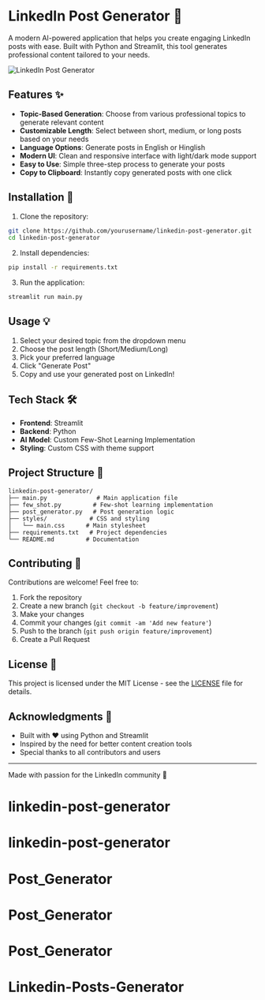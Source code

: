 # LinkedIn Post Generator 📝

A modern AI-powered application that helps you create engaging LinkedIn posts with ease. Built with Python and Streamlit, this tool generates professional content tailored to your needs.

![LinkedIn Post Generator](screenshot.png)

## Features ✨

- **Topic-Based Generation**: Choose from various professional topics to generate relevant content
- **Customizable Length**: Select between short, medium, or long posts based on your needs
- **Language Options**: Generate posts in English or Hinglish
- **Modern UI**: Clean and responsive interface with light/dark mode support
- **Easy to Use**: Simple three-step process to generate your posts
- **Copy to Clipboard**: Instantly copy generated posts with one click

## Installation 🚀

1. Clone the repository:
```bash
git clone https://github.com/yourusername/linkedin-post-generator.git
cd linkedin-post-generator
```

2. Install dependencies:
```bash
pip install -r requirements.txt
```

3. Run the application:
```bash
streamlit run main.py
```

## Usage 💡

1. Select your desired topic from the dropdown menu
2. Choose the post length (Short/Medium/Long)
3. Pick your preferred language
4. Click "Generate Post"
5. Copy and use your generated post on LinkedIn!

## Tech Stack 🛠️

- **Frontend**: Streamlit
- **Backend**: Python
- **AI Model**: Custom Few-Shot Learning Implementation
- **Styling**: Custom CSS with theme support

## Project Structure 📁

```
linkedin-post-generator/
├── main.py              # Main application file
├── few_shot.py         # Few-shot learning implementation
├── post_generator.py   # Post generation logic
├── styles/            # CSS and styling
│   └── main.css      # Main stylesheet
├── requirements.txt   # Project dependencies
└── README.md         # Documentation
```

## Contributing 🤝

Contributions are welcome! Feel free to:

1. Fork the repository
2. Create a new branch (`git checkout -b feature/improvement`)
3. Make your changes
4. Commit your changes (`git commit -am 'Add new feature'`)
5. Push to the branch (`git push origin feature/improvement`)
6. Create a Pull Request

## License 📄

This project is licensed under the MIT License - see the [LICENSE](LICENSE) file for details.

## Acknowledgments 🙏

- Built with ❤️ using Python and Streamlit
- Inspired by the need for better content creation tools
- Special thanks to all contributors and users

---

Made with passion for the LinkedIn community 🌟
# linkedin-post-generator
# linkedin-post-generator
# Post_Generator
# Post_Generator
# Post_Generator
# Linkedin-Posts-Generator
